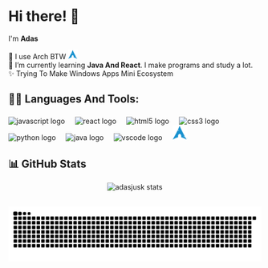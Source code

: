 # Hi there! 👋

I'm **Adas**

🐧 I use Arch BTW <img src="https://raw.githubusercontent.com/devicons/devicon/master/icons/archlinux/archlinux-original.svg" height="19" alt="arch logo"  /> <br>
🌱 I’m currently learning **Java And React**. I make programs and study a lot. <br>
✨ Trying To Make Windows Apps Mini Ecosystem

## 🧑‍💻 Languages And Tools:
###

<div align="left">
  <img src="https://cdn.jsdelivr.net/gh/devicons/devicon/icons/javascript/javascript-original.svg" height="30" alt="javascript logo"  />
  <img width="12" />
  <img src="https://cdn.jsdelivr.net/gh/devicons/devicon/icons/react/react-original.svg" height="30" alt="react logo"  />
  <img width="12" />
  <img src="https://cdn.jsdelivr.net/gh/devicons/devicon/icons/html5/html5-original.svg" height="30" alt="html5 logo"  />
  <img width="12" />
  <img src="https://cdn.jsdelivr.net/gh/devicons/devicon/icons/css3/css3-original.svg" height="30" alt="css3 logo"  />
  <img width="12" />
  <img src="https://cdn.jsdelivr.net/gh/devicons/devicon/icons/python/python-original.svg" height="30" alt="python logo"  />
  <img width="12" />
  <img src="https://cdn.jsdelivr.net/gh/devicons/devicon/icons/java/java-original.svg" height="30" alt="java logo"  />
  <img width="12" />
  <img src="https://cdn.jsdelivr.net/gh/devicons/devicon/icons/vscode/vscode-original.svg" height="30" alt="vscode logo"  />
  <img width="12" />
  <img src="https://raw.githubusercontent.com/devicons/devicon/master/icons/archlinux/archlinux-original.svg" height="30" alt="arch logo"  />
</div>

###

## 📊 GitHub Stats
<div align="center">

![adasjusk stats](https://github-readme-stats.vercel.app/api?username=adasjusk&show_icons=true&theme=shadow_blue)

<br clear="both">
<img src="https://raw.githubusercontent.com/rishav12s/rishav12s/output/snake.svg" alt="Snake animation" />
